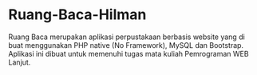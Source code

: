 # Ruang-Baca-Hilman
Ruang Baca merupakan aplikasi perpustakaan berbasis website yang di buat menggunakan PHP native (No Framework), MySQL dan Bootstrap. Aplikasi ini dibuat untuk memenuhi tugas mata kuliah Pemrograman WEB Lanjut. 
